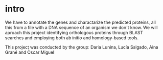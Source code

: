 # intro
We have to annotate the genes and charactarize the predicted proteins, all this from a file with a DNA sequence of an organism we don't know. We will aproach this project identifying orthologous proteins through BLAST searches and employing both ab initio and homology-based tools.

This project was conducted by the group: Daria Lunina, Lucía Salgado, Aina Grané and Òscar Miguel
